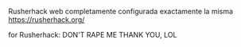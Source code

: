 Rusherhack web completamente configurada exactamente la misma
https://rusherhack.org/

for Rusherhack: DON'T RAPE ME THANK YOU, LOL